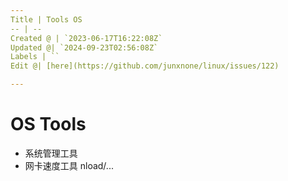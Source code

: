 ```yaml
---
Title | Tools OS
-- | --
Created @ | `2023-06-17T16:22:08Z`
Updated @| `2024-09-23T02:56:08Z`
Labels | ``
Edit @| [here](https://github.com/junxnone/linux/issues/122)

---
```

# OS Tools
- 系统管理工具
- 网卡速度工具 nload/...
